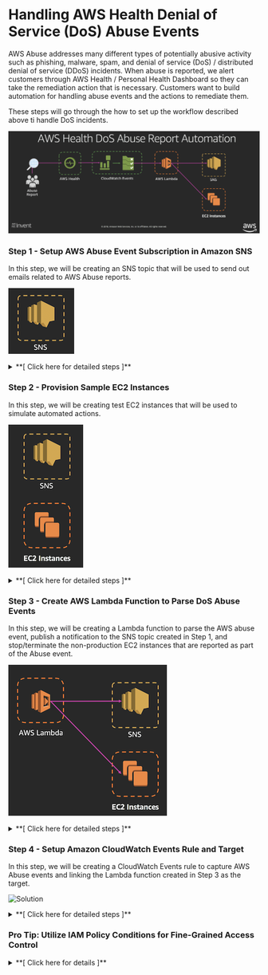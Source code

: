 # Handling AWS Health Denial of Service (DoS) Abuse Events

AWS Abuse addresses many different types of potentially abusive activity such as phishing, malware, spam, and denial of service (DoS) / distributed denial of service (DDoS) incidents. When abuse is reported, we alert customers through AWS Health / Personal Health Dashboard so they can take the remediation action that is necessary. Customers want to build automation for handling abuse events and the actions to remediate them.

These steps will go through the how to set up the workflow described above ti handle DoS incidents.

![Solution](images/Solution.png)

### Step 1 - Setup AWS Abuse Event Subscription in Amazon SNS

In this step, we will be creating an SNS topic that will be used to send out emails related to AWS Abuse reports.

![Solution](images/Step_1_Sol.png)

<details>
<summary>**[ Click here for detailed steps ]**</summary>
<p>
	
1. From the AWS Management Console, navigate to the **N. Virginia** (us-east-1) region.
1. Navigate to the SNS console by clicking on the **Services** drop-down, typing **SNS** in the search bar, and pressing Enter.
    
    ![Open SNS console](images/Step_1_1.png)
    
1. Select **Create topic**.
1. Enter a **Topic name**. Example: `aws_health_abuse_report_sns_reinvent`
1. Enter a **Display name**. Example: *abuse\_sns*
1. Click on **Create topic**.

    ![Create SNS topic](images/Step_1_6.png)

1. Click on **Creation subscription**.
1. Click on the **Protocol** drop-down and select **SMS**. You can select other protocols, such as HTTPS, and setup webhooks to forward Abuse notifications to systems used within your organization such as Slack, Jira, PagerDuty, etc.
1. Enter a mobile number where you would like to receive SMSes about AWS Health Abuse events. Example: *1-206-555-0100*

    <!--Note that SMS will be sent only for **US-based mobile numbers**. If you do not have one, please create an SNS subscription to your email ID.-->
    
1. Click on **Create subscription**.

</p>
</details>

### Step 2 - Provision Sample EC2 Instances

In this step, we will be creating test EC2 instances that will be used to simulate automated actions.

![Solution](images/Step_2_Sol.png)

<details>
<summary>**[ Click here for detailed steps ]**</summary>
<p>
	
1. From the AWS Management Console, navigate to the **N. Virginia** (us-east-1) region.
1. Navigate to the EC2 console by clicking on the **Services** drop-down, typing **EC2** in the search bar, and pressing Enter.
1. Create 2 new EC2 instances with any configuration.
2. Set below tags:
 * Instance 1: Key=`Stage`; Value=`Dev`, signifying a non-Production EC2 instance.
 * Instance 2: Key=`Stage`; Value=`Prod`, signifying a Production EC2 instance.

</p>
</details>

### Step 3 - Create AWS Lambda Function to Parse DoS Abuse Events

In this step, we will be creating a Lambda function to parse the AWS abuse event, publish a notification to the SNS topic created in Step 1, and stop/terminate the non-production EC2 instances that are reported as part of the Abuse event.

![Solution](images/Step_3_Sol.png)

<details>
<summary>**[ Click here for detailed steps ]**</summary>
<p>

1. Navigate to the AWS Lambda console by clicking on the **Services** drop-down, typing **Lambda** in the search bar, and pressing Enter.
1. In the **Navigation** pane, click on **Functions**.
1. Click on **Create function**.
1. Let the selection remain on **Author from scratch**.
1. Enter a **Name** for the Lambda function. Example: *aws\_health\_dos\_abuse\_report\_handler\_lambda\_reinvent*
1. In the **Runtime** drop-down, select **Node.js 8.10**.
1. In the **Role** drop-down, select **Create a custom role**.

    ![Create Lambda function](images/Step_2_Lambda_Create.png)
    
1. In the **IAM role** drop-down, select **Create a new IAM role**.
1. In the **Role name** text box, type *aws\_health\_dos\_lambda\_role\_reinvent*
2. Click on **View Policy Document**.
3. Click on **Edit**.
1. Paste below policy. Be sure to replace <mark>\<\<aws\_accoun\_id\>\></mark> with your AWS account ID and <mark>\<\<SNS\_topic\_name\>\></mark> with the topic name you created as part of Step 1.

    ```
	{
		"Version": "2012-10-17",
	    "Statement": [
	        {
	            "Action": [
	                "logs:CreateLogGroup",
	                "logs:CreateLogStream",
	                "logs:PutLogEvents"
	            ],
	            "Resource": "arn:aws:logs:*:*:*",
	            "Effect": "Allow",
	            "Sid": "AllowLambdaPermissionsToLogInCloudWatchLogs"
	        },
	        {
	            "Action": [
	                "sns:Publish"
	            ],
	            "Resource": "arn:aws:sns:us-east-1:<<aws_account_id>>:<<SNS_topic_name>>",
	            "Effect": "Allow",
	            "Sid": "AllowLambdaPermissionsToPublishSNS"
	        },
	        {
	            "Action": [
	                "ec2:DescribeInstances",
					   "ec2:TerminateInstances",
					   "ec2:StopInstances"
	            ],
	            "Resource": "*",
	            "Effect": "Allow",
	            "Sid": "AllowLambdaPermissionsToDescribeStopTerminateEC2"
	        }
	    ]
	}
   ```
1. Click on **Allow**.
2. Click on **Create function**.
3. Paste below code into the Lambda function.

    ```
	// Sample Lambda Function to stop/terminate non-Prod EC2 instances that are
	// reported as part of a Denial of Service AWS Health event. Also send
	// notifications to an SNS topic.
	var AWS = require('aws-sdk');
	var _ = require('lodash');
	var sns = new AWS.SNS();
	
	// define configuration
	const snsTopic = process.env.SNSARN;
	const tagKey = process.env.EC2_STAGE_TAG_KEY;
	const tagValue = process.env.EC2_PROD_STAGE_TAG_VALUE;
	const action = process.env.EC2_ACTION;
	const dryRun = process.env.DRY_RUN;
	
	function setupClient(region) {
	    // set the region for the sdk
	    AWS.config.update({ region: region });
	    //create the ec2 client
	    return new AWS.EC2();
	}
	
	function getParams(instances, dryRun) {
	    // setup parameters
	    var instancesParams = {
	        InstanceIds: instances,
	        DryRun: false
	    };
	    // enable DryRun if set in environment variables
	    if (dryRun == 'true') {
	        instancesParams.DryRun = true;
	        console.log()
	    }
	    return instancesParams
	}
	
	// Main function which gets AWS Health data from CloudWatch event
	exports.handler = (event, context, callback) => {
	
	    // function to handle ec2 API response
	    function handleResponse(err, data) {
	        if (err) {
	            // an error occurred
	            if (err.code == 'DryRunOperation') {
	                console.log(instances, region, err.message);
	                callback(null, awsHealthSuccessMessage);
	            }
	            else {
	                console.log(instances, region, err, err.stack);
	                throw err;
	            }
	
	        }
	        else {
	            // successful response
	            console.log(`Instance ${action}: `, instances, region);
	
	            snsPublishParams = {
	                Message: `Instance ${action} invoked on Non-Prod EC2 instance(s) part of DoS event.`,
	                Subject: eventName,
	                TopicArn: snsTopic
	            };
	            sns.publish(snsPublishParams, function(err, data) {
	                if (err) {
	                    const snsPublishErrorMessage = `Error publishing confirmation of automation action taken on the EC2 instance(s) to SNS`;
	                    console.log(snsPublishErrorMessage, err);
	                }
	                else {
	                    const snsPublishSuccessMessage = `Successfully actioned the EC2 instance(s) and published to SNS topic.`;
	                    console.log(snsPublishSuccessMessage, data);
	                }
	            });
	
	            //return success
	            callback(null, awsHealthSuccessMessage);
	        }
	    }
	
	    //extract details from CloudWatch event
	    var healthMessage = event.detail.eventDescription[0].latestDescription + ' Non-Prod EC2 instances part of DoS report will be attempted to be stopped/terminated. For more details, please see https://phd.aws.amazon.com/phd/home?region=us-east-1#/dashboard/open-issues';
	    var eventName = event.detail.eventTypeCode;
	    var affectedEntities = event.detail.affectedEntities;
	    var region = 'us-east-1'; // Setting to us-east-1 for demo. Region will have to be determined based on the region of each instance.
	
	    const awsHealthSuccessMessage = `Successfully parsed details from AWS Health event ${eventName}, and executed automated action.`;
	
	    //prepare message for SNS to publish
	    var snsPublishParams = {
	        Message: healthMessage,
	        Subject: eventName,
	        TopicArn: snsTopic
	    };
	    sns.publish(snsPublishParams, function(err, data) {
	        if (err) {
	            const snsPublishErrorMessage = `Error publishing AWS Health event to SNS`;
	            console.log(snsPublishErrorMessage, err);
	        }
	        else {
	            const snsPublishSuccessMessage = `Successfully actioned EC2 instances, and published to SNS topic.`;
	            console.log(snsPublishSuccessMessage, data);
	        }
	    });
	
	    // Get a list of all the EC2 instances reported as part of the event.
	    var instances = [];
	    for (var i = 0; i < affectedEntities.length; i++) {
	        if (affectedEntities[i].entityValue.split(":")[2] === "ec2") {
	            // Check if the entity is an EC2 instance.
	            var instanceArn = affectedEntities[i].entityValue;
	            // Extract the ID from ARN.
	            instances.push(instanceArn.split("/")[instanceArn.split("/").length - 1]);
	        }
	    }
	
	    if (instances.length > 0) {
	        //there are some instances to take action on
	
	        //create an ec2 api client in the event's region
	        var ec2 = setupClient(region);
	
	        // setup parameters
	        var instancesParams = getParams(instances, dryRun);
	
	        // DecsribeInstances that are associated with this event.
	        ec2.describeInstances(instancesParams, function(err, data) {
	            if (err) {
	                console.log("Error", err.stack);
	            }
	            else {
	                //console.log("Success", JSON.stringify(data));
	                var allInstancesDescribed = _.map(data.Reservations, function(reservation) { return reservation.Instances; });
	                allInstancesDescribed = _.flatten(allInstancesDescribed);
	                //console.log("allInstancesDescribed", JSON.stringify(allInstancesDescribed));
	
	                // Filter the list of instances described to select only those 
	                // instances that have Stage!=Prod key:value pair.
	                var nonProdInstances = _.filter(allInstancesDescribed, function(instance) {
	                    var tags = _.map(instance.Tags, function(tag) { return tag; });
	                    for (var j = 0; j < tags.length; j++) {
	                        if ((tags[j].Key == tagKey) && (tags[j].Value == tagValue)) {
	                            //console.log("Prod instance found", instance.InstanceId);
	                            // Exclude prod instances before taking automated action.
	                            return false;
	                        }
	                    }
	                    console.log("Non-Prod instance found", instance.InstanceId);
	                    return true;
	                });
	
	                instances = _.map(nonProdInstances, function(instance) {
	                    return instance.InstanceId;
	                });
	
	                //console.log("Non-Prod instance IDs", instances);
	
	                instancesParams = getParams(instances, dryRun);
	                console.log(`attempting to ${action} the following instances: `, instances);
	                // Call either the Terminate or the Stop API
	                if (action == 'Terminate') ec2.terminateInstances(instancesParams, handleResponse);
	                else ec2.stopInstances(instancesParams, handleResponse);
	            }
	        });
	    }
	    else {
	        console.log('No instances in the event match the required tags, exiting without any action');
	        callback(null, awsHealthSuccessMessage);
	    }
	};
    ```

1. Create following **Environment variable**:
 * Key=`SNSARN`; Value=`<<ARN_of_SNS_Topic>>`
 * Key=`DRY_RUN`; Value=`false`
 * Key=`EC2_ACTION`; Value=`Stop`
 * Key=`EC2_STAGE_TAG_KEY`; Value=`Stage`
 * Key=`EC2_PROD_STAGE_TAG_VALUE`; Value=`Prod`

3. Under **Basic settings**, set **timeout** to `25` sec.
4. Click on **Save** to save changes to the Lambda function.

</p>
</details>

### Step 4 - Setup Amazon CloudWatch Events Rule and Target

In this step, we will be creating a CloudWatch Events rule to capture AWS Abuse events and linking the Lambda function created in Step 3 as the target.

![Solution](images/Step_4_Sol.png)

<details>
<summary>**[ Click here for detailed steps ]**</summary>
<p>

1. Navigate to the Amazon CloudWatch console by clicking on the **Services** drop-down, typing **CloudWatch** in the search bar, and pressing Enter.
2. In the **Navigation** pane, select **Rules**.
3. Click on **Create rule**.
4. Under **Event Patter Preview**, click on **Edit**.
5. Paste below rule.

    ```
	{
	  "source": [
	    "aws.health"
	  ],
	  "detail-type": [
	    "AWS Health Abuse Event"
	  ],
	  "detail": {
	    "service": [
	      "ABUSE"
	    ],
	    "eventTypeCategory": [
	      "issue"
	    ],
	    "eventTypeCode": [
	      "AWS_ABUSE_DOS_REPORT"
	    ]
	  }
	}
    ```
1. Click on **Save**.
2. Under **Targets**, click on **Add target\***.
3. Select the Lambda function created in Step 2.
4. Click on **Configure details**.
5. 	Enter **Name**. Example: *aws\_health\_dos\_report\_cwe\_rule\_reinvent*
6. Click on **Create rule**.

#### Test the Workflow Using Mock Events

1. To test this solution, create a new CloudWatch Events rule that will capture a mock Health event.

    ```
    {
	  "source": [
	    "awsmock.health"
	  ],
	  "detail-type": [
	    "AWS Health Abuse Event"
	  ],
	  "detail": {
	    "service": [
	      "ABUSE"
	    ],
	    "eventTypeCategory": [
	      "issue"
	    ],
	    "eventTypeCode": [
	      "AWS_ABUSE_DOS_REPORT"
	    ]
	  }
	}
    ```
1. Create a file named *mockpayload.json* with below contents. Be sure to replace <mark>\<\<aws\_accoun\_id\>\></mark> with your AWS account ID and <mark>\<\<Instance\_ID\>\></mark> with the ID of the instances you created as part of Step 2.

    ```
    [
	    {
	        "DetailType": "AWS Health Abuse Event",
	        "Source": "awsmock.health",
	        "Time": "2018-11-05T07:42:00Z",
	        "Resources": [
	            "arn:aws:ec2:us-east-1:<<aws_account_id>>:instance/<<Instance_ID_1>>",
	            "arn:aws:ec2:us-east-1:<<aws_account_id>>:instance/<<Instance_ID_2>>"
	        ],
	        "Detail": "{\"eventArn\": \"arn:aws:health:global::event/AWS_ABUSE_DOS_REPORT_3223324344_3243_234_34_34\",\"service\": \"ABUSE\",\"eventTypeCode\": \"AWS_ABUSE_DOS_REPORT\",\"eventTypeCategory\": \"issue\",\"startTime\": \"Mon, 26 Nov 2018 06:27:57 GMT\",\"eventDescription\": [{\"language\": \"en_US\",\"latestDescription\": \"Denial of Service (DOS) attack has been reported to have been caused by AWS resources in your account.\"}],\"affectedEntities\": [{\"entityValue\": \"arn:aws:ec2:us-east-1:<<aws_account_id>>:instance/<<Instance_ID_1>>\"},{\"entityValue\": \"arn:aws:ec2:us-east-1:<<aws_account_id>>:instance/<<Instance_ID_2>>\"}]}"
		}
	]
    ```
1. Run the following command in your terminal.
    
    Prerequisite: You need to have the AWS CLI installed. Installation instructions can be found [here](https://docs.aws.amazon.com/cli/latest/userguide/installing.html).
    
    `aws events put-events --entries file://mockpayload.json --region us-east-1`

</p>
</details>

### Pro Tip: Utilize IAM Policy Conditions for Fine-Grained Access Control
<details>
<summary>**[ Click here for details ]**</summary>
<p>

AWS Health supports notifying customers about sensitive events such as those related to Abuse, exposed credentials, compromised accounts, etc. If you have a need to control access to such events, use the IAM fine-grained access control available with AWS Health API / Personal Health Dashboard and CloudWatch Events.

Sample CloudWatch Events policy to deny access to create rules that capture Abuse events:

```
{
    "Version": "2012-10-17",
    "Statement": [
        {
            "Sid": "AllowPutRuleIfSourceIsHealthAndDetailTypeIsAbuseEvent",
            "Effect": "Deny",
            "Action": "events:PutRule",
            "Resource": "*",
            "Condition": {
                "StringEquals": {
                    "events:source": "aws.health",
                    "events:detail-type": "AWS Health Abuse Event"
                }
            }
        }
    ]
}
```

Sample AWS Health policy to allow access to view all events except Abuse events on Health API / Personal Health Dashboard:

```
{
    "Version": "2012-10-17",
    "Statement": [
        {
            "Effect": "Allow",
            "Action": "health:Describe*",
            "Resource": "*"
        },
        {
            "Effect": "Deny",
            "Action": [
                "health:DescribeAffectedEntities",
                "health:DescribeEventDetails"
            ],
            "Resource": "*",
            "Condition": {
                "StringEquals": {
                    "health:service": "ABUSE"
                }
            }
        }
    ]
}
```

</p>
</details>